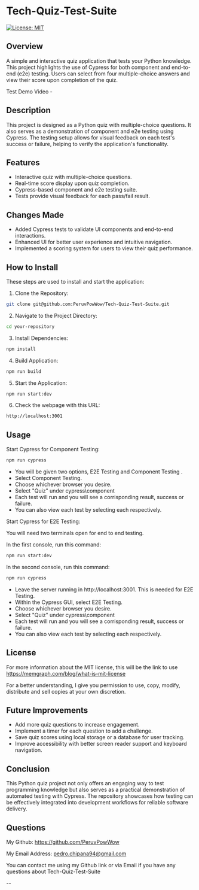 # Tech-Quiz-Test-Suite

[![License: MIT](https://img.shields.io/badge/License-MIT-yellow.svg)](https://opensource.org/licenses/MIT)

## Overview

A simple and interactive quiz application that tests your Python knowledge. This project highlights the use of Cypress for both component and end-to-end (e2e) testing. Users can select from four multiple-choice answers and view their score upon completion of the quiz.

Test Demo Video - 

## Description

This project is designed as a Python quiz with multiple-choice questions. It also serves as a demonstration of component and e2e testing using Cypress. The testing setup allows for visual feedback on each test's success or failure, helping to verify the application's functionality.

## Features

- Interactive quiz with multiple-choice questions.
- Real-time score display upon quiz completion.
- Cypress-based component and e2e testing suite.
- Tests provide visual feedback for each pass/fail result.

## Changes Made
- Added Cypress tests to validate UI components and end-to-end interactions.
- Enhanced UI for better user experience and intuitive navigation.
- Implemented a scoring system for users to view their quiz performance.

## How to Install

These steps are used to install and start the application:

1. Clone the Repository:
```bash
git clone git@github.com:PeruvPowWow/Tech-Quiz-Test-Suite.git
```

2. Navigate to the Project Directory:
```bash
cd your-repository
```

3. Install Dependencies:
```bash
npm install
```

4. Build Application:
```bash
npm run build
```

5. Start the Application:
```bash
npm run start:dev
```

6. Check the webpage with this URL:
```bash
http://localhost:3001
```

## Usage

Start Cypress for Component Testing:
```bash
npm run cypress
```

- You will be given two options, E2E Testing and Component Testing .
- Select Component Testing.
- Choose whichever browser you desire.
- Select "Quiz" under cypress\component
- Each test will run and you will see a corrisponding result, success or failure.
- You can also view each test by selecting each respectively.

Start Cypress for E2E Testing:

You will need two terminals open for end to end testing.

In the first console, run this command:
```bash
npm run start:dev
```

In the second console, run this command:
```bash
npm run cypress
```

- Leave the server running in http://localhost:3001. This is needed for E2E Testing.
- Within the Cypress GUI, select E2E Testing.
- Choose whichever browser you desire.
- Select "Quiz" under cypress\component
- Each test will run and you will see a corrisponding result, success or failure.
- You can also view each test by selecting each respectively.

## License

For more information about the MIT license, this will be the link to use https://memgraph.com/blog/what-is-mit-license

For a better understanding, I give you permission to use, copy, modify, distribute and sell copies at your own discretion.

## Future Improvements

- Add more quiz questions to increase engagement.
- Implement a timer for each question to add a challenge.
- Save quiz scores using local storage or a database for user tracking.
- Improve accessibility with better screen reader support and keyboard navigation.

## Conclusion

This Python quiz project not only offers an engaging way to test programming knowledge but also serves as a practical demonstration of automated testing with Cypress. The repository showcases how testing can be effectively integrated into development workflows for reliable software delivery.


## Questions

My Github: https://github.com/PeruvPowWow

My Email Address: pedro.chipana94@gmail.com

You can contact me using my Github link or via Email if you have any questions about Tech-Quiz-Test-Suite

--